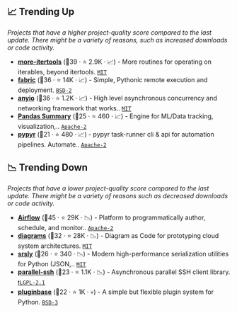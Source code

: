## 📈 Trending Up

_Projects that have a higher project-quality score compared to the last update. There might be a variety of reasons, such as increased downloads or code activity._

- <b><a href="https://github.com/more-itertools/more-itertools">more-itertools</a></b> (🥇39 ·  ⭐ 2.9K · 📈) - More routines for operating on iterables, beyond itertools. <code><a href="http://bit.ly/34MBwT8">MIT</a></code>
- <b><a href="https://github.com/fabric/fabric">fabric</a></b> (🥉36 ·  ⭐ 14K · 📈) - Simple, Pythonic remote execution and deployment. <code><a href="http://bit.ly/3rqEWVr">BSD-2</a></code>
- <b><a href="https://github.com/agronholm/anyio">anyio</a></b> (🥈36 ·  ⭐ 1.2K · 📈) - High level asynchronous concurrency and networking framework that works.. <code><a href="http://bit.ly/34MBwT8">MIT</a></code>
- <b><a href="https://github.com/polyaxon/traceml">Pandas Summary</a></b> (🥉25 ·  ⭐ 460 · 📈) - Engine for ML/Data tracking, visualization,.. <code><a href="http://bit.ly/3nYMfla">Apache-2</a></code> <code><img src="https://git.io/JLy1S" style="display:inline;" width="13" height="13"></code>
- <b><a href="https://github.com/pypyr/pypyr">pypyr</a></b> (🥉21 ·  ⭐ 480 · 📈) - pypyr task-runner cli & api for automation pipelines. Automate.. <code><a href="http://bit.ly/3nYMfla">Apache-2</a></code>

## 📉 Trending Down

_Projects that have a lower project-quality score compared to the last update. There might be a variety of reasons such as decreased downloads or code activity._

- <b><a href="https://github.com/apache/airflow">Airflow</a></b> (🥇45 ·  ⭐ 29K · 📉) - Platform to programmatically author, schedule, and monitor.. <code><a href="http://bit.ly/3nYMfla">Apache-2</a></code>
- <b><a href="https://github.com/mingrammer/diagrams">diagrams</a></b> (🥈32 ·  ⭐ 28K · 📉) - Diagram as Code for prototyping cloud system architectures. <code><a href="http://bit.ly/34MBwT8">MIT</a></code>
- <b><a href="https://github.com/explosion/srsly">srsly</a></b> (🥉26 ·  ⭐ 340 · 📉) - Modern high-performance serialization utilities for Python (JSON,.. <code><a href="http://bit.ly/34MBwT8">MIT</a></code>
- <b><a href="https://github.com/ParallelSSH/parallel-ssh">parallel-ssh</a></b> (🥉23 ·  ⭐ 1.1K · 📉) - Asynchronous parallel SSH client library. <code><a href="https://tldrlegal.com/search?q=LGPL-2.1">❗️LGPL-2.1</a></code>
- <b><a href="https://github.com/mitsuhiko/pluginbase">pluginbase</a></b> (🥉22 ·  ⭐ 1K · 💀) - A simple but flexible plugin system for Python. <code><a href="http://bit.ly/3aKzpTv">BSD-3</a></code>

